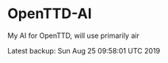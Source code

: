 # OpenTTD-AI
My AI for OpenTTD, will use primarily air

Latest backup: Sun Aug 25 09:58:01 UTC 2019

